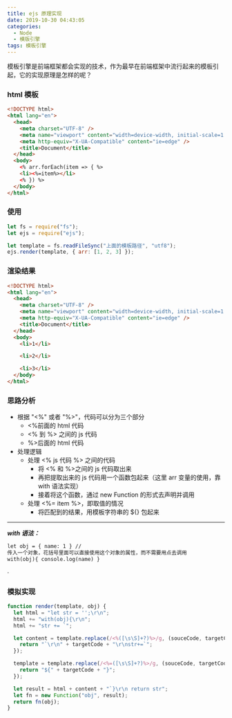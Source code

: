 ```yaml
---
title: ejs 原理实现
date: 2019-10-30 04:43:05
categories:
  - Node
  - 模版引擎
tags: 模板引擎
---
```


模板引擎是前端框架都会实现的技术，作为最早在前端框架中流行起来的模板引起，它的实现原理是怎样的呢？

<!-- more -->

### html 模板

```html
<!DOCTYPE html>
<html lang="en">
  <head>
    <meta charset="UTF-8" />
    <meta name="viewport" content="width=device-width, initial-scale=1.0" />
    <meta http-equiv="X-UA-Compatible" content="ie=edge" />
    <title>Document</title>
  </head>
  <body>
    <% arr.forEach(item => { %>
    <li><%=item%></li>
    <% }) %>
  </body>
</html>
```

### 使用

```javascript
let fs = require("fs");
let ejs = require("ejs");

let template = fs.readFileSync("上面的模板路径", "utf8");
ejs.render(template, { arr: [1, 2, 3] });
```

### 渲染结果

```html
<!DOCTYPE html>
<html lang="en">
  <head>
    <meta charset="UTF-8" />
    <meta name="viewport" content="width=device-width, initial-scale=1.0" />
    <meta http-equiv="X-UA-Compatible" content="ie=edge" />
    <title>Document</title>
  </head>
  <body>
    <li>1</li>

    <li>2</li>

    <li>3</li>
  </body>
</html>
```

### 思路分析

- 根据 "<%" 或者 "%>"，代码可以分为三个部分
  - <%前面的 html 代码
  - <% 到 %> 之间的 js 代码
  - %>后面的 html 代码
- 处理逻辑
  - 处理 <% js 代码 %> 之间的代码
    - 将 <% 和 %>之间的 js 代码取出来
    - 再把提取出来的 js 代码用一个函数包起来（这里 arr 变量的使用，靠 with 语法实现）
    - 接着将这个函数，通过 new Function 的形式去声明并调用
  - 处理 <%= item %>，即取值的情况
    - 将匹配到的结果，用模板字符串的 ${} 包起来

---

**_with 语法：_**

```html
let obj = { name: 1 } //
传入一个对象，花括号里面可以直接使用这个对象的属性，而不需要用点去调用
with(obj){ console.log(name) }
```

·

### 模拟实现

```javascript
function render(template, obj) {
  let html = "let str = '';\r\n";
  html += "with(obj){\r\n";
  html += "str += `";

  let content = template.replace(/<%([\s\S]+?)%>/g, (souceCode, targetCode) => {
    return "`\r\n" + targetCode + "\r\nstr+=`";
  });

  template = template.replace(/<%=([\s\S]+?)%>/g, (souceCode, targetCode) => {
    return "${" + targetCode + "}";
  });

  let result = html + content + "`}\r\n return str";
  let fn = new Function("obj", result);
  return fn(obj);
}
```

